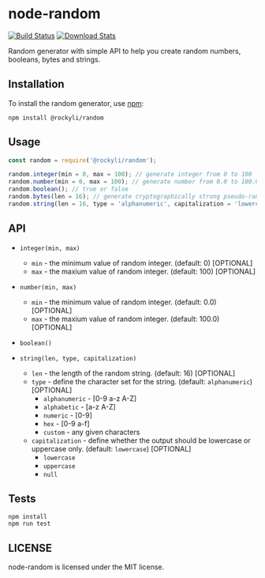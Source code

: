 # node-random

[![Build Status](https://travis-ci.org/rockyliyanlok/node-random.svg?branch=master)](https://travis-ci.org/rockyliyanlok/node-random) [![Download Stats](https://img.shields.io/npm/dw/@rockyli/random.svg)](https://github.com/rockyliyanlok/node-random)

Random generator with simple API to help you create random numbers, booleans, bytes and strings.

## Installation

To install the random generator, use [npm](http://github.com/npm/npm):

```
npm install @rockyli/random
```

## Usage

```javascript
const random = require('@rockyli/random');

random.integer(min = 0, max = 100); // generate integer from 0 to 100
random.number(min = 0, max = 100); // generate number from 0.0 to 100.0
random.boolean(); // true or false
random.bytes(len = 16); // generate cryptographically strong pseudo-random data
random.string(len = 16, type = 'alphanumeric', capitalization = 'lowercase'); // generate random string

```

## API

- `integer(min, max)`
  - `min` - the minimum value of random integer. (default: 0) [OPTIONAL]
  - `max` - the maxium value of random integer. (default: 100) [OPTIONAL]
 

- `number(min, max)`
  - `min` - the minimum value of random integer. (default: 0.0) [OPTIONAL]
  - `max` - the maxium value of random integer. (default: 100.0) [OPTIONAL]
 

- `boolean()` 
 

- `string(len, type, capitalization)`
  - `len` - the length of the random string. (default: 16) [OPTIONAL]
  - `type` - define the character set for the string. (default: `alphanumeric`) [OPTIONAL]
    - `alphanumeric` - [0-9 a-z A-Z]
    - `alphabetic` - [a-z A-Z]
    - `numeric` - [0-9]
    - `hex` - [0-9 a-f]
    - `custom` - any given characters
  - `capitalization` - define whether the output should be lowercase or uppercase only. (default: `lowercase`) [OPTIONAL]
    - `lowercase`
    - `uppercase`
    - `null`
 

## Tests

```
npm install
npm run test
```

## LICENSE

node-random is licensed under the MIT license.
